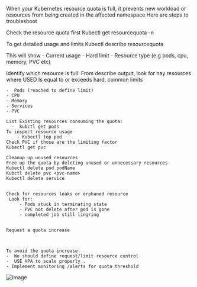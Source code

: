 When your Kubernetes resource quota is full, it prevents new workload or resources from being created in the affected namespace
Here are steps to troubleshoot

Check the resource quota first
Kubectl get resourcequota -n <namespace> 

To get detailed usage and limits
Kubectl describe resourcequota <quotaname>

This will show
	- Current usage
	- Hard limit
	- Resource type (e.g pods, cpu, memory, PVC etc)

Identify which resource is full:
   From describe output, look for nay resources where USED Is equal to or exceeds hard, common limits

	-  Pods (reached to define limit)
	- CPU
	- Memory
	- Services
	- PVC
	
	List Existing resources consuming the quota:
	  -  kubctl get pods 
	To inspect resource usage
		- Kubectl top pod
	Check PVC if those are the limiting factor
	Kubectl get pvc
	
	Cleanup up unused resources
	Free up the quota by deleting unused or unnecessary resources
	Kubectl delete pod podName
	Kubctl delete pvc <pvc-name>
	Kubectl delete service
	
	
	Check for resources leaks or orphaned resource
	 Look for: 
	     - Pods stuck in terminating state
	     - PVC not delete after pod is gone
	     - completed job still lingring
	
	
	Request a quota increase 
	
	
	
	To avoid the quota increase:
	-  We should define request/limit resource control
	-  USE HPA to scale properly .
	- Implement monitoring /alerts for quota threshold
	
	

![image](https://github.com/user-attachments/assets/2c88f5f0-b5cd-478e-9fef-f3a07f94c870)
